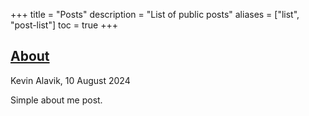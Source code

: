 +++
title = "Posts"
description = "List of public posts"
aliases = ["list", "post-list"]
toc = true
+++

## [About](/about)

Kevin Alavik, 10 August 2024

Simple about me post.